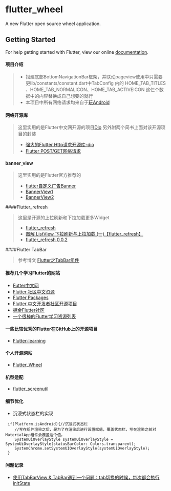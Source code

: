 # flutter_wheel

A new Flutter open source  wheel application.

## Getting Started

For help getting started with Flutter, view our online
[documentation](https://flutter.io/).

#### 项目介绍
>- 搭建底部BottomNavigationBar框架，并联动pageview使用中只需要更lib/constants/constant.dart中TabConfig 内的 HOME_TAB_TITLES 、HOME_TAB_NORMALICON、HOME_TAB_ACTIVEICON 这仨个数据中的内容替换成自己想要的就行
>- 本项目中所有网络请求均来自于[玩Android](https://www.wanandroid.com/blog/show/2)

#### 网络开源库
>这里实用的是Flutter中文网开源的项目[Dio](https://github.com/flutterchina/dio)
>另外附两个简书上面对该开源项目的封装 
>- [强大的Flutter Http请求开源库-dio](https://www.jianshu.com/p/bd4c2dc5e97f)
>- [Flutter POST/GET网络请求](https://www.jianshu.com/p/c7e1849676e2)

#### banner_view
> 这里实用的是Flutter官方推荐的
>- [flutter自定义广告Banner](https://blog.csdn.net/a8380381/article/details/84838301)
>- [BannerView1](https://github.com/yangxiaoweihn/BannerView)
>- [BannerView2](https://github.com/zhangruiyu/)
  
####Flutter_refresh
> 这里是开源的上拉刷新和下拉加载更多Widget
> - [flutter_refresh](https://github.com/best-flutter/flutter_refresh) 
> - [图解 ListView 下拉刷新与上拉加载 (一)【flutter_refresh】](https://www.jianshu.com/p/023b5428aece) 
> - [flutter_refresh 0.0.2](https://pub.flutter-io.cn/packages/flutter_refresh) 

####Flutter TabBar
>参考博文
>[Flutter之TabBar组件](https://www.jianshu.com/p/fddac387cbe5)  
#### 推荐几个学习Flutter的网站
- [Futter中文网](https://flutterchina.club/)
- [Flutter 社区中文资源](https://flutter-io.cn/)
- [Flutter Packages](https://pub.dartlang.org/flutter/)
- [Flutter 中文开发者社区开源项目](https://github.com/flutterchina)
- [掘金Flutter社区](https://juejin.im/tag/Flutter?utm_source=flutterchina&utm_medium=word&utm_content=btn&utm_campaign=q3_website)
- [一个很棒的Flutter学习资源列表](http://www.devio.org/2018/09/09/awesome-flutter/)
#### 一些比较优秀的Flutter在GitHub上的开源项目
- [Flutter-learning](https://github.com/AweiLoveAndroid/Flutter-learning)

#### 个人开源网站
- [Flutter_Wheel](https://github.com/cbtian/flutter_wheel)

#### 机型适配
- [flutter_screenutil](https://github.com/OpenFlutter/flutter_ScreenUtil)

#### 细节优化 
- 沉浸式状态栏的实现
````
 if(Platform.isAndroid){//沉浸式状态栏
    //写在组件渲染之后，是为了在渲染后进行设置赋值，覆盖状态栏，写在渲染之前对MaterialApp组件会覆盖这个值。
    SystemUiOverlayStyle systemUiOverlayStyle = SystemUiOverlayStyle(statusBarColor: Colors.transparent);
    SystemChrome.setSystemUIOverlayStyle(systemUiOverlayStyle);
 }
````
#### 问题记录
- [使用TabBarView & TabBar遇到一个问题：tab切换的时候，每次都会执行initState](https://www.colabug.com/3162835.html)
